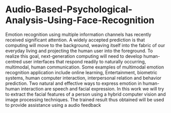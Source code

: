 # Audio-Based-Psychological-Analysis-Using-Face-Recognition
Emotion recognition using multiple information channels has recently received significant attention. A widely accepted prediction is that computing will move to the background, weaving itself into the fabric of our everyday living and projecting the human user into the foreground. To realize this goal, next-generation computing will need to develop human-centred user interfaces that respond readily to naturally occurring, multimodal, human communication. Some examples of multimodal emotion recognition application include online learning, Entertainment, biometric systems, human computer interaction, interpersonal relation and behavior prediction. Two natural and effective ways to express emotion in human-human interaction are speech and facial expression. In this work we will try to extract the facial features of a person using a hybrid computer vision and image processing techniques. The trained result thus obtained will be used to provide assistance using a audio feedback
